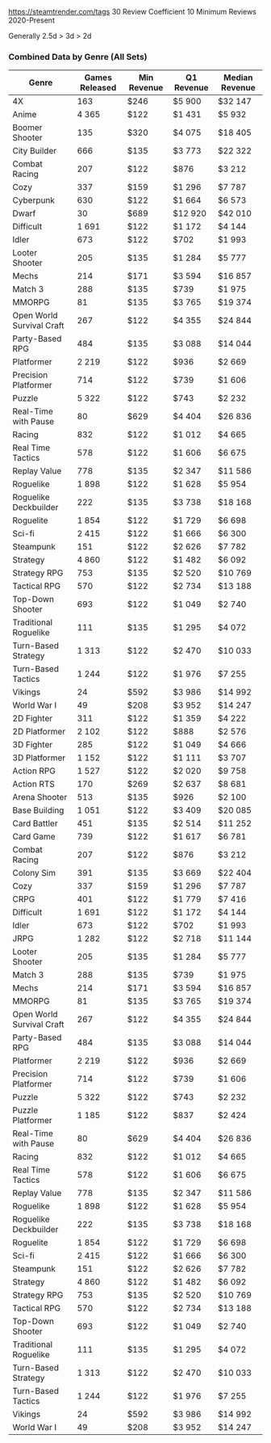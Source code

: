 https://steamtrender.com/tags
30 Review Coefficient
10 Minimum Reviews
2020-Present

Generally 2.5d > 3d > 2d


### Combined Data by Genre (All Sets)

| Genre                     | Games Released | Min Revenue | Q1 Revenue | Median Revenue |
| ------------------------- | -------------- | ----------- | ---------- | -------------- |
| 4X                        | 163            | $246        | $5 900     | $32 147        |
| Anime                     | 4 365          | $122        | $1 431     | $5 932         |
| Boomer Shooter            | 135            | $320        | $4 075     | $18 405        |
| City Builder              | 666            | $135        | $3 773     | $22 322        |
| Combat Racing             | 207            | $122        | $876       | $3 212         |
| Cozy                      | 337            | $159        | $1 296     | $7 787         |
| Cyberpunk                 | 630            | $122        | $1 664     | $6 573         |
| Dwarf                     | 30             | $689        | $12 920    | $42 010        |
| Difficult                 | 1 691          | $122        | $1 172     | $4 144         |
| Idler                     | 673            | $122        | $702       | $1 993         |
| Looter Shooter            | 205            | $135        | $1 284     | $5 777         |
| Mechs                     | 214            | $171        | $3 594     | $16 857        |
| Match 3                   | 288            | $135        | $739       | $1 975         |
| MMORPG                    | 81             | $135        | $3 765     | $19 374        |
| Open World Survival Craft | 267            | $122        | $4 355     | $24 844        |
| Party-Based RPG           | 484            | $135        | $3 088     | $14 044        |
| Platformer                | 2 219          | $122        | $936       | $2 669         |
| Precision Platformer      | 714            | $122        | $739       | $1 606         |
| Puzzle                    | 5 322          | $122        | $743       | $2 232         |
| Real-Time with Pause      | 80             | $629        | $4 404     | $26 836        |
| Racing                    | 832            | $122        | $1 012     | $4 665         |
| Real Time Tactics         | 578            | $122        | $1 606     | $6 675         |
| Replay Value              | 778            | $135        | $2 347     | $11 586        |
| Roguelike                 | 1 898          | $122        | $1 628     | $5 954         |
| Roguelike Deckbuilder     | 222            | $135        | $3 738     | $18 168        |
| Roguelite                 | 1 854          | $122        | $1 729     | $6 698         |
| Sci-fi                    | 2 415          | $122        | $1 666     | $6 300         |
| Steampunk                 | 151            | $122        | $2 626     | $7 782         |
| Strategy                  | 4 860          | $122        | $1 482     | $6 092         |
| Strategy RPG              | 753            | $135        | $2 520     | $10 769        |
| Tactical RPG              | 570            | $122        | $2 734     | $13 188        |
| Top-Down Shooter          | 693            | $122        | $1 049     | $2 740         |
| Traditional Roguelike     | 111            | $135        | $1 295     | $4 072         |
| Turn-Based Strategy       | 1 313          | $122        | $2 470     | $10 033        |
| Turn-Based Tactics        | 1 244          | $122        | $1 976     | $7 255         |
| Vikings                   | 24             | $592        | $3 986     | $14 992        |
| World War I               | 49             | $208        | $3 952     | $14 247        |
| 2D Fighter                | 311            | $122        | $1 359     | $4 222         |
| 2D Platformer             | 2 102          | $122        | $888       | $2 576         |
| 3D Fighter                | 285            | $122        | $1 049     | $4 666         |
| 3D Platformer             | 1 152          | $122        | $1 111     | $3 707         |
| Action RPG                | 1 527          | $122        | $2 020     | $9 758         |
| Action RTS                | 170            | $269        | $2 637     | $8 681         |
| Arena Shooter             | 513            | $135        | $926       | $2 100         |
| Base Building             | 1 051          | $122        | $3 409     | $20 085        |
| Card Battler              | 451            | $135        | $2 514     | $11 252        |
| Card Game                 | 739            | $122        | $1 617     | $6 781         |
| Combat Racing             | 207            | $122        | $876       | $3 212         |
| Colony Sim                | 391            | $135        | $3 669     | $22 404        |
| Cozy                      | 337            | $159        | $1 296     | $7 787         |
| CRPG                      | 401            | $122        | $1 779     | $7 416         |
| Difficult                 | 1 691          | $122        | $1 172     | $4 144         |
| Idler                     | 673            | $122        | $702       | $1 993         |
| JRPG                      | 1 282          | $122        | $2 718     | $11 144        |
| Looter Shooter            | 205            | $135        | $1 284     | $5 777         |
| Match 3                   | 288            | $135        | $739       | $1 975         |
| Mechs                     | 214            | $171        | $3 594     | $16 857        |
| MMORPG                    | 81             | $135        | $3 765     | $19 374        |
| Open World Survival Craft | 267            | $122        | $4 355     | $24 844        |
| Party-Based RPG           | 484            | $135        | $3 088     | $14 044        |
| Platformer                | 2 219          | $122        | $936       | $2 669         |
| Precision Platformer      | 714            | $122        | $739       | $1 606         |
| Puzzle                    | 5 322          | $122        | $743       | $2 232         |
| Puzzle Platformer         | 1 185          | $122        | $837       | $2 424         |
| Real-Time with Pause      | 80             | $629        | $4 404     | $26 836        |
| Racing                    | 832            | $122        | $1 012     | $4 665         |
| Real Time Tactics         | 578            | $122        | $1 606     | $6 675         |
| Replay Value              | 778            | $135        | $2 347     | $11 586        |
| Roguelike                 | 1 898          | $122        | $1 628     | $5 954         |
| Roguelike Deckbuilder     | 222            | $135        | $3 738     | $18 168        |
| Roguelite                 | 1 854          | $122        | $1 729     | $6 698         |
| Sci-fi                    | 2 415          | $122        | $1 666     | $6 300         |
| Steampunk                 | 151            | $122        | $2 626     | $7 782         |
| Strategy                  | 4 860          | $122        | $1 482     | $6 092         |
| Strategy RPG              | 753            | $135        | $2 520     | $10 769        |
| Tactical RPG              | 570            | $122        | $2 734     | $13 188        |
| Top-Down Shooter          | 693            | $122        | $1 049     | $2 740         |
| Traditional Roguelike     | 111            | $135        | $1 295     | $4 072         |
| Turn-Based Strategy       | 1 313          | $122        | $2 470     | $10 033        |
| Turn-Based Tactics        | 1 244          | $122        | $1 976     | $7 255         |
| Vikings                   | 24             | $592        | $3 986     | $14 992        |
| World War I               | 49             | $208        | $3 952     | $14 247        |
